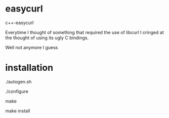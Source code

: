 easycurl
========

c++-easycurl

Everytime I thought of something that required the use of libcurl I cringed at the thought of using its ugly C bindings.

Well not anymore I guess

installation
============

./autogen.sh

./configure

make

make install
